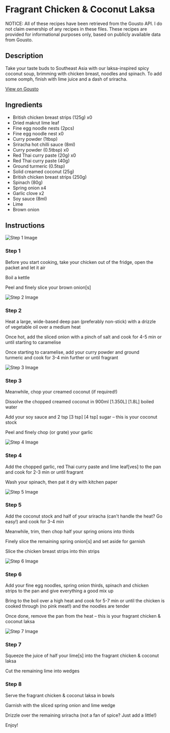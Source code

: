 # Fragrant Chicken & Coconut Laksa

NOTICE: All of these recipes have been retrieved from the Gousto API. I do not claim ownership of any recipes in these files. These recipes are provided for informational purposes only, based on publicly available data from Gousto.

## Description

Take your taste buds to Southeast Asia with our laksa-inspired spicy coconut soup, brimming with chicken breast, noodles and spinach. To add some oomph, finish with lime juice and a dash of sriracha.

[View on Gousto](https://www.gousto.co.uk/recipes/cookbook/fragrant-chicken-coconut-laksa)

## Ingredients

- British chicken breast strips (125g) x0
- Dried makrut lime leaf
- Fine egg noodle nests (2pcs)
- Fine egg noodle nest x0
- Curry powder (1tbsp)
- Sriracha hot chilli sauce (8ml)
- Curry powder (0.5tbsp) x0
- Red Thai curry paste (20g) x0
- Red Thai curry paste (40g)
- Ground turmeric (0.5tsp)
- Solid creamed coconut (25g)
- British chicken breast strips (250g)
- Spinach (80g)
- Spring onion x4
- Garlic clove x2
- Soy sauce (8ml)
- Lime
- Brown onion

## Instructions

![Step 1 Image](https://production-media.gousto.co.uk/cms/recipe-step-image/step-1-1603214168657-x200.jpg)

### Step 1

Before you start cooking, take your chicken out of the fridge, open the packet and let it air

Boil a kettle

Peel and finely slice your brown onion[s]

![Step 2 Image](https://production-media.gousto.co.uk/cms/recipe-step-image/step-2-1603214181201-x200.jpg)

### Step 2

Heat a large, wide-based deep pan (preferably non-stick) with a drizzle of vegetable oil over a medium heat

Once hot, add the sliced onion with a pinch of salt and cook for 4-5 min or until starting to caramelise

Once starting to caramelise, add your curry powder and ground turmeric and cook for 3-4 min further or until fragrant

![Step 3 Image](https://production-media.gousto.co.uk/cms/recipe-step-image/step-3-1603214191867-x200.jpg)

### Step 3

Meanwhile, chop your creamed coconut (if required!)

Dissolve the chopped creamed coconut in 900ml<span class="text-purple"> [1.350L]</span> <span class="text-danger">[1.8L] </span>boiled water

Add your soy sauce and 2 tsp <span class="text-purple">[3 tsp]</span> <span class="text-danger">[4 tsp]</span> sugar – this is your coconut stock

Peel and finely chop (or grate) your garlic

![Step 4 Image](https://production-media.gousto.co.uk/cms/recipe-step-image/Step-4-1603214210866-x200.jpg)

### Step 4

Add the chopped garlic, red Thai curry paste and lime leaf[ves] to the pan and cook for 2-3 min or until fragrant

Wash your spinach, then pat it dry with kitchen paper

![Step 5 Image](https://production-media.gousto.co.uk/cms/recipe-step-image/step-5-1603214227363-x200.jpg)

### Step 5

Add the coconut stock and half of your sriracha (can't handle the heat? Go easy!) and cook for 3-4 min

Meanwhile, trim, then chop half your spring onions into thirds

Finely slice the remaining spring onion[s] and set aside for garnish

Slice the chicken breast strips into thin strips

![Step 6 Image](https://production-media.gousto.co.uk/cms/recipe-step-image/step-6-1603214259856-x200.jpg)

### Step 6

Add your fine egg noodles, spring onion thirds, spinach and chicken strips to the pan and give everything a good mix up

Bring to the boil over a high heat and cook for 5-7 min or until the chicken is cooked through (no pink meat!) and the noodles are tender

Once done, remove the pan from the heat – this is your fragrant chicken & coconut laksa

![Step 7 Image](https://production-media.gousto.co.uk/cms/recipe-step-image/step-7-1603214312202-x200.jpg)

### Step 7

Squeeze the juice of half your lime[s] into the fragrant chicken & coconut laksa

Cut the remaining lime into wedges

### Step 8

Serve the fragrant chicken & coconut laksa in bowls

Garnish with the sliced spring onion and lime wedge

Drizzle over the remaining sriracha (not a fan of spice? Just add a little!)

Enjoy!

